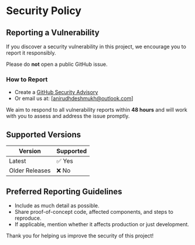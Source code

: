 # Security Policy

## Reporting a Vulnerability

If you discover a security vulnerability in this project, we encourage you to report it responsibly.

Please do **not** open a public GitHub issue.

### How to Report

- Create a [GitHub Security Advisory](https://github.com/Iam-anirudhdeshmukh/DevSecOps-Assignment/security/advisories/new)
- Or email us at: [anirudhdeshmukh@outlook.com] 

We aim to respond to all vulnerability reports within **48 hours** and will work with you to assess and address the issue promptly.

## Supported Versions

| Version | Supported |
|---------|-----------|
| Latest  | ✅ Yes     |
| Older Releases | ❌ No      |

## Preferred Reporting Guidelines

- Include as much detail as possible.
- Share proof-of-concept code, affected components, and steps to reproduce.
- If applicable, mention whether it affects production or just development.

Thank you for helping us improve the security of this project!